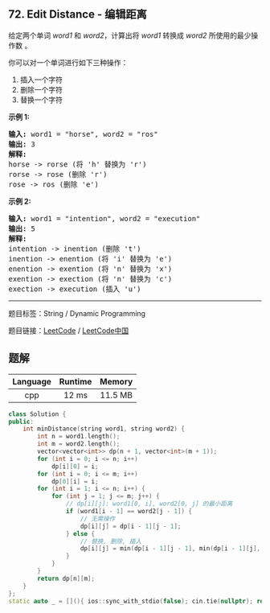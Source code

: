 ## 72. Edit Distance - 编辑距离

<!--If you want to use the English description, use `question.content` instead-->

<p>给定两个单词&nbsp;<em>word1</em> 和&nbsp;<em>word2</em>，计算出将&nbsp;<em>word1</em>&nbsp;转换成&nbsp;<em>word2 </em>所使用的最少操作数&nbsp;。</p>

<p>你可以对一个单词进行如下三种操作：</p>

<ol>
	<li>插入一个字符</li>
	<li>删除一个字符</li>
	<li>替换一个字符</li>
</ol>

<p><strong>示例&nbsp;1:</strong></p>

<pre><strong>输入:</strong> word1 = &quot;horse&quot;, word2 = &quot;ros&quot;
<strong>输出:</strong> 3
<strong>解释:</strong> 
horse -&gt; rorse (将 &#39;h&#39; 替换为 &#39;r&#39;)
rorse -&gt; rose (删除 &#39;r&#39;)
rose -&gt; ros (删除 &#39;e&#39;)
</pre>

<p><strong>示例&nbsp;2:</strong></p>

<pre><strong>输入:</strong> word1 = &quot;intention&quot;, word2 = &quot;execution&quot;
<strong>输出:</strong> 5
<strong>解释:</strong> 
intention -&gt; inention (删除 &#39;t&#39;)
inention -&gt; enention (将 &#39;i&#39; 替换为 &#39;e&#39;)
enention -&gt; exention (将 &#39;n&#39; 替换为 &#39;x&#39;)
exention -&gt; exection (将 &#39;n&#39; 替换为 &#39;c&#39;)
exection -&gt; execution (插入 &#39;u&#39;)
</pre>



-----

题目标签：String / Dynamic Programming

题目链接：[LeetCode](https://leetcode.com/problems/edit-distance/description/)  /  [LeetCode中国](https://leetcode-cn.com/problems/edit-distance/description/)

## 题解



| Language | Runtime | Memory |
|:---:|:---:|:---:|
| cpp  | 12  ms | 11.5 MB |

```cpp
class Solution {
public:
    int minDistance(string word1, string word2) {
        int n = word1.length();
        int m = word2.length();
        vector<vector<int>> dp(n + 1, vector<int>(m + 1));
        for (int i = 0; i <= n; i++)
            dp[i][0] = i;
        for (int i = 0; i <= m; i++)
            dp[0][i] = i;
        for (int i = 1; i <= n; i++) {
            for (int j = 1; j <= m; j++) {
                // dp[i][j]: word1[0, i], word2[0, j] 的最小距离
                if (word1[i - 1] == word2[j - 1]) {
                    // 无需操作
                    dp[i][j] = dp[i - 1][j - 1];
                } else {
                    // 替换, 删除, 插入
                    dp[i][j] = min(dp[i - 1][j - 1], min(dp[i - 1][j], dp[i][j - 1])) + 1;
                }
            }
        }
        return dp[n][m];
    }
};
static auto _ = [](){ ios::sync_with_stdio(false); cin.tie(nullptr); return 0; }();
```
